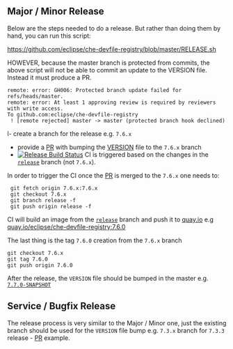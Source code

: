 ## Major / Minor Release

Below are the steps needed to do a release. But rather than doing them by hand, you can run this script:

https://github.com/eclipse/che-devfile-registry/blob/master/RELEASE.sh

HOWEVER, because the master branch is protected from commits, the above script will not be able to commit an update to the VERSION file. Instead it must produce a PR.

```
remote: error: GH006: Protected branch update failed for refs/heads/master.
remote: error: At least 1 approving review is required by reviewers with write access.
To github.com:eclipse/che-devfile-registry
 ! [remote rejected] master -> master (protected branch hook declined)
```

l- create a branch for the release e.g. `7.6.x`
- provide a [PR](https://github.com/eclipse/che-devfile-registry/pull/171) with bumping the [VERSION](https://github.com/eclipse/che-devfile-registry/blob/master/VERSION) file to the `7.6.x` branch
- [![Release Build Status](https://ci.centos.org/buildStatus/icon?subject=release&job=devtools-che-devfile-registry-release/)](https://ci.centos.org/job/devtools-che-devfile-registry-release/) CI is triggered based on the changes in the [`release`](https://github.com/eclipse/che-devfile-registry/tree/release) branch (not `7.6.x`).

In order to trigger the CI once the [PR](https://github.com/eclipse/che-devfile-registry/pull/171) is merged to the `7.6.x` one needs to:

```
 git fetch origin 7.6.x:7.6.x
 git checkout 7.6.x
 git branch release -f 
 git push origin release -f
```

CI will build an image from the [`release`](https://github.com/eclipse/che-devfile-registry/tree/release) branch and push it to [quay.io](https://quay.io/organization/eclipse) e.g [quay.io/eclipse/che-devfile-registry:7.6.0](https://quay.io/repository/eclipse/che-devfile-registry?tab=tags&tag=7.6.0)

The last thing is the tag `7.6.0` creation from the `7.6.x` branch

```
git checkout 7.6.x
git tag 7.6.0
git push origin 7.6.0
```

After the release, the `VERSION` file should be bumped in the master e.g. [`7.7.0-SNAPSHOT`](https://github.com/eclipse/che-devfile-registry/pull/172)

## Service / Bugfix  Release

The release process is very similar to the Major / Minor one, just the existing branch should be used for the `VERSION` file bump e.g. `7.3.x` branch for `7.3.3` release - [PR](https://github.com/eclipse/che-devfile-registry/pull/156) example.

